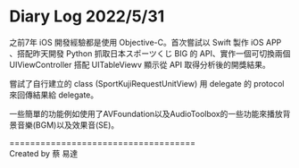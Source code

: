 # Diary Log 2022/5/31

之前7年 iOS 開發經驗都是使用 Objective-C。首次嘗試以 Swift 製作 iOS APP 、搭配昨天開發 Python 抓取日本スポーツくじ BIG 的 API、實作一個可切換兩個 UIViewController 搭配 UITableViewv 顯示從 API 取得分析後的開獎結果。

嘗試了自行建立的 class (SportKujiRequestUnitView) 用 delegate 的 protocol 來回傳結果給 delegate。

一些簡單的功能例如使用了AVFoundation以及AudioToolbox的一些功能來播放背景音樂(BGM)以及效果音(SE)。

====================================  
Created by 蔡 易達
